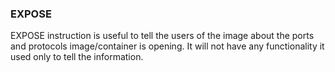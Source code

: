 ### EXPOSE
EXPOSE instruction is useful to tell the users of the image about the ports and protocols image/container is opening. It will not have any functionality it used only to tell the information.